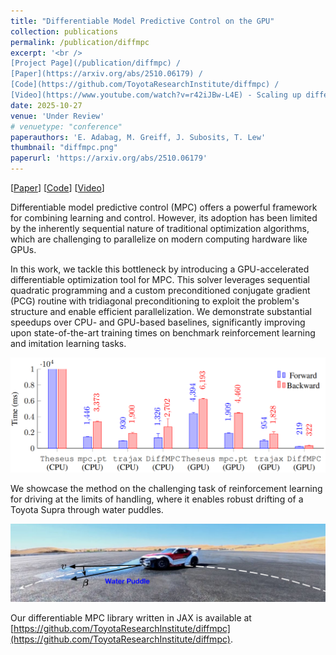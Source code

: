 ```yaml
---
title: "Differentiable Model Predictive Control on the GPU"
collection: publications
permalink: /publication/diffmpc
excerpt: '<br />
[Project Page](/publication/diffmpc) / 
[Paper](https://arxiv.org/abs/2510.06179) / 
[Code](https://github.com/ToyotaResearchInstitute/diffmpc) / 
[Video](https://www.youtube.com/watch?v=r42iJBw-L4E) - Scaling up differentiable optimization on the GPU.'
date: 2025-10-27
venue: 'Under Review'
# venuetype: "conference"
paperauthors: 'E. Adabag, M. Greiff, J. Subosits, T. Lew'
thumbnail: "diffmpc.png"
paperurl: 'https://arxiv.org/abs/2510.06179'
---
```


[[Paper](https://arxiv.org/abs/2510.06179)] 
[[Code](https://github.com/ToyotaResearchInstitute/diffmpc)]
[[Video](https://www.youtube.com/watch?v=r42iJBw-L4E)] 

Differentiable model predictive control (MPC) offers a powerful framework for combining learning and control. However, its adoption has been limited by the inherently sequential nature of traditional optimization algorithms, which are challenging to parallelize on modern computing hardware like GPUs.

In this work, we tackle this bottleneck by introducing a GPU-accelerated differentiable optimization tool for MPC. This solver leverages sequential quadratic programming and a custom preconditioned conjugate gradient (PCG) routine with tridiagonal preconditioning to exploit the problem's structure and enable efficient parallelization. We demonstrate substantial speedups over CPU- and GPU-based baselines, significantly improving upon state-of-the-art training times on benchmark reinforcement learning and imitation learning tasks. 

![diffmpc_speedups](/images/diffmpc/speedups.png)

We showcase the method on the challenging task of reinforcement learning for driving at the limits of handling, where it enables robust drifting of a Toyota Supra through water puddles.

![diffmpc_supra](/images/diffmpc/supra_puddle.jpg)

Our differentiable MPC library written in JAX is available at [https://github.com/ToyotaResearchInstitute/diffmpc](https://github.com/ToyotaResearchInstitute/diffmpc).